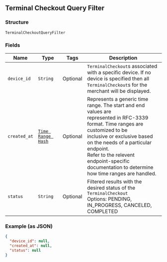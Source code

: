 ## Terminal Checkout Query Filter

### Structure

`TerminalCheckoutQueryFilter`

### Fields

| Name | Type | Tags | Description |
|  --- | --- | --- | --- |
| `device_id` | `String` | Optional | `TerminalCheckout`s associated with a specific device. If no device is specified then all<br>`TerminalCheckout`s for the merchant will be displayed. |
| `created_at` | [`Time Range Hash`](/doc/models/time-range.md) | Optional | Represents a generic time range. The start and end values are<br>represented in RFC-3339 format. Time ranges are customized to be<br>inclusive or exclusive based on the needs of a particular endpoint.<br>Refer to the relevent endpoint-specific documentation to determine<br>how time ranges are handled. |
| `status` | `String` | Optional | Filtered results with the desired status of the `TerminalCheckout`<br>Options: PENDING, IN\_PROGRESS, CANCELED, COMPLETED |

### Example (as JSON)

```json
{
  "device_id": null,
  "created_at": null,
  "status": null
}
```

